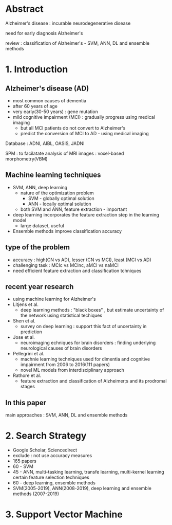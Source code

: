 # Abstract

Alzheimer's disease : incurable neurodegenerative disease

need for early diagnosis Alzheimer's

review : classification of Alzheimer's - SVM, ANN, DL and ensemble methods

# 1. Introduction

## Alzheimer's disease (AD)

* most common causes of dementia
* after 60 years of age
* very early(30-50 years) : gene mutation
* mild cognitive impairment (MCI) : gradually progress using medical imaging
    * but all MCI patients do not convert to Alzheimer's
    * predict the conversion of MCI to AD - using medical imaging

Database : ADNI, AIBL, OASIS, JADNI

SPM : to facilatate analysis of MRI images : voxel-based morphometry(VBM)

## Machine learning techniques 

* SVM, ANN, deep learning
    * nature of the optimization problem
        * SVM - globally optimal solution
        * ANN - locally optimal solution
    * both SVM and ANN, feature extraction - important
* deep learning incorporates the feature extraction step in the learning model
    * large dataset, useful
* Ensemble methods improve classification accuracy

## type of the problem 

* accuracy : high(CN vs AD), lesser (CN vs MCI), least (MCI vs AD)
* challenging task : MCIc vs MCInc, aMCI vs naMCI
* need efficient feature extraction and classification tchniques

## recent year research 

* using machine learning for Alzheimer's
* Litjens et al.
    * deep learning methods : "black boxes" , but estimate uncertainty of the network using statistical techiques
* Shen et al.
    * survey on deep learning : support this fact of uncertainty in prediction
* Jose et al.
    * neuroimaging echniques for brain disorders : finding underlying neurological causes of brain disorders
* Pellegrini et al.
    * machnie learning techniques used for dimentia and cognitive impairment from 2006 to 2016(111 papers)
    * novel ML models from interdisciplinary approach
* Rathore et al. 
    * feature extraction and classification of Alzheimer;s and its prodromal stages


## In this paper 

main approaches : SVM, ANN, DL and ensemble methods

# 2. Search Strategy

* Google Scholar, Sciencedirect
* exclude : not use accuracy measures
* 165 papers
* 60 - SVM 
* 45 - ANN, multi-tasking learning, transfe learning, multi-kernel learning certain feature selection techniques
* 60 - deep learning, ensemble methods
* SVM(2005-2019), ANN(2008-2019), deep learning and ensemble methods (2007-2019)

# 3. Support Vector Machine



